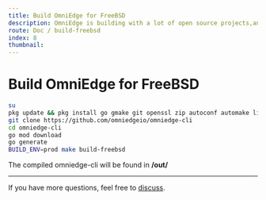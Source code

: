 ```yaml
---
title: Build OmniEdge for FreeBSD
description: OmniEdge is building with a lot of open source projects,and open source as well.
route: Doc / build-freebsd 
index: 8
thumbnail: 
---
```


# Build OmniEdge for FreeBSD


```bash
su
pkg update && pkg install go gmake git openssl zip autoconf automake libtool
git clone https://github.com/omniedgeio/omniedge-cli
cd omniedge-cli
go mod download
go generate
BUILD_ENV=prod make build-freebsd
```

The compiled omniedge-cli will be found in **/out/**

-----

If you have more questions, feel free to [discuss](https://github.com/omniedgeio/omniedge/discussions).